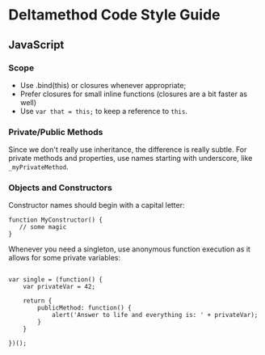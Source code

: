 # Deltamethod Code Style Guide

## JavaScript

### Scope

  * Use .bind(this) or closures whenever appropriate;
  * Prefer closures for small inline functions (closures are a bit faster as well)
  * Use ``var that = this;`` to keep a reference to ``this``.

### Private/Public Methods

Since we don't really use inheritance, the difference is really subtle.
For private methods and properties, use names starting with underscore, like ``_myPrivateMethod``.

### Objects and Constructors

Constructor names should begin with a capital letter:
```(javascript)
function MyConstructor() {
   // some magic
}
```

Whenever you need a singleton, use anonymous function execution as it allows for some private variables:

```(javascript)

var single = (function() {
    var privateVar = 42;
    
    return {
        publicMethod: function() {
            alert('Answer to life and everything is: ' + privateVar);
        }
    }
    
})();

```
